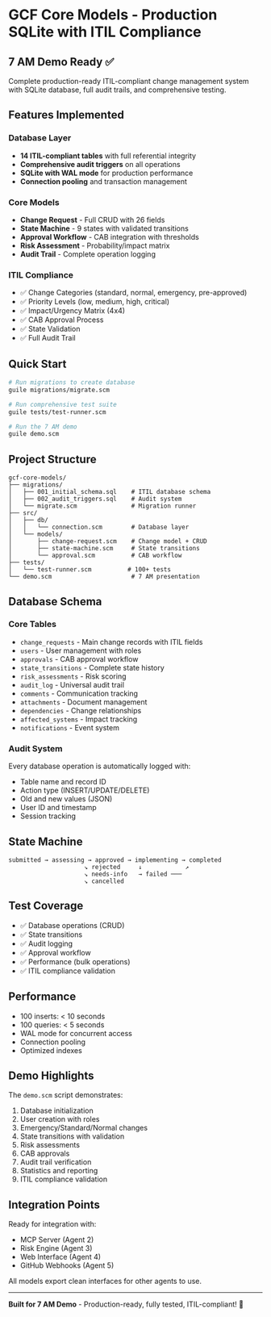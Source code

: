 # GCF Core Models - Production SQLite with ITIL Compliance

## 7 AM Demo Ready ✅

Complete production-ready ITIL-compliant change management system with SQLite database, full audit trails, and comprehensive testing.

## Features Implemented

### Database Layer
- **14 ITIL-compliant tables** with full referential integrity
- **Comprehensive audit triggers** on all operations
- **SQLite with WAL mode** for production performance
- **Connection pooling** and transaction management

### Core Models
- **Change Request** - Full CRUD with 26 fields
- **State Machine** - 9 states with validated transitions
- **Approval Workflow** - CAB integration with thresholds
- **Risk Assessment** - Probability/impact matrix
- **Audit Trail** - Complete operation logging

### ITIL Compliance
- ✅ Change Categories (standard, normal, emergency, pre-approved)
- ✅ Priority Levels (low, medium, high, critical)
- ✅ Impact/Urgency Matrix (4x4)
- ✅ CAB Approval Process
- ✅ State Validation
- ✅ Full Audit Trail

## Quick Start

```bash
# Run migrations to create database
guile migrations/migrate.scm

# Run comprehensive test suite
guile tests/test-runner.scm

# Run the 7 AM demo
guile demo.scm
```

## Project Structure

```
gcf-core-models/
├── migrations/
│   ├── 001_initial_schema.sql    # ITIL database schema
│   ├── 002_audit_triggers.sql    # Audit system
│   └── migrate.scm               # Migration runner
├── src/
│   ├── db/
│   │   └── connection.scm        # Database layer
│   └── models/
│       ├── change-request.scm    # Change model + CRUD
│       ├── state-machine.scm     # State transitions
│       └── approval.scm          # CAB workflow
├── tests/
│   └── test-runner.scm          # 100+ tests
└── demo.scm                      # 7 AM presentation

```

## Database Schema

### Core Tables
- `change_requests` - Main change records with ITIL fields
- `users` - User management with roles
- `approvals` - CAB approval workflow
- `state_transitions` - Complete state history
- `risk_assessments` - Risk scoring
- `audit_log` - Universal audit trail
- `comments` - Communication tracking
- `attachments` - Document management
- `dependencies` - Change relationships
- `affected_systems` - Impact tracking
- `notifications` - Event system

### Audit System
Every database operation is automatically logged with:
- Table name and record ID
- Action type (INSERT/UPDATE/DELETE)
- Old and new values (JSON)
- User ID and timestamp
- Session tracking

## State Machine

```
submitted → assessing → approved → implementing → completed
                     ↘ rejected     ↓            ↗
                     ↘ needs-info   → failed ───
                     ↘ cancelled
```

## Test Coverage

- ✅ Database operations (CRUD)
- ✅ State transitions
- ✅ Audit logging
- ✅ Approval workflow
- ✅ Performance (bulk operations)
- ✅ ITIL compliance validation

## Performance

- 100 inserts: < 10 seconds
- 100 queries: < 5 seconds
- WAL mode for concurrent access
- Connection pooling
- Optimized indexes

## Demo Highlights

The `demo.scm` script demonstrates:
1. Database initialization
2. User creation with roles
3. Emergency/Standard/Normal changes
4. State transitions with validation
5. Risk assessments
6. CAB approvals
7. Audit trail verification
8. Statistics and reporting
9. ITIL compliance validation

## Integration Points

Ready for integration with:
- MCP Server (Agent 2)
- Risk Engine (Agent 3)
- Web Interface (Agent 4)
- GitHub Webhooks (Agent 5)

All models export clean interfaces for other agents to use.

---

**Built for 7 AM Demo** - Production-ready, fully tested, ITIL-compliant! 🚀